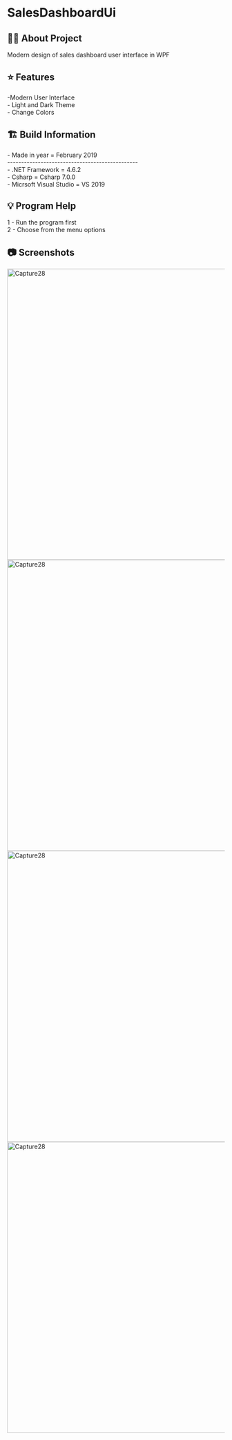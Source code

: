 # SalesDashboardUi

<h2> 👨‍💻 About Project</h2>
Modern design of sales dashboard user interface in WPF<br />

<h2> ⭐ Features</h2>
-Modern User Interface<br />
- Light and Dark Theme<br />
- Change Colors

<h2> 🏗 Build Information</h2>
- Made in year = February 2019 <br />
----------------------------------------------- <br />
- .NET Framework =  4.6.2 <br />
- Csharp = Csharp 7.0.0 <br />
- Micrsoft Visual Studio = VS 2019 <br />

<h2> 💡 Program Help</h2>
1 - Run the program first<br />
2 - Choose from the menu options<br />

<h2>📷 Screenshots</h2>
<img width="674" alt="Capture28" src="https://github.com/user-attachments/assets/4e53d8a2-d1da-4ec3-a5eb-57880c34b7c2">
<img width="674" alt="Capture28" src="https://github.com/user-attachments/assets/5f203b25-6af9-4300-a55d-763295a40e81">
<img width="674" alt="Capture28" src="https://github.com/user-attachments/assets/007d89a6-f11d-40df-af79-8b845e62bc9f">
<img width="674" alt="Capture28" src="https://github.com/user-attachments/assets/6a0a117e-bac2-4e66-9f5f-9ffc09f53196">
